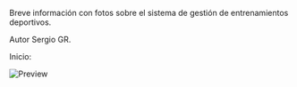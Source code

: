 Breve información con fotos sobre el sistema de gestión de entrenamientos deportivos.

Autor Sergio GR.

Inicio:

![Preview](https://raw.githubusercontent.com/sergio-gonzalez11/Laravel-6-Gestor-Entrenamientos-Deportivos/master/fotos-github)

